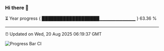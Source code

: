 ### Hi there 👋

⏳ Year progress { ███████████████████▁▁▁▁▁▁▁▁▁▁▁ } 63.36 %

---

⏰ Updated on Wed, 20 Aug 2025 06:19:37 GMT

![Progress Bar CI](https://github.com/code-lakshay/GitHub-Actions-Demo/workflows/Progress%20Bar%20CI/badge.svg)
